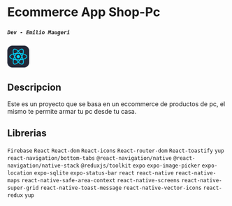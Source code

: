 # Ecommerce App Shop-Pc
##### `Dev - Emilio Maugeri`

<div>
    <img src="https://raw.githubusercontent.com/tandpfun/skill-icons/65dea6c4eaca7da319e552c09f4cf5a9a8dab2c8/icons/React-Dark.svg" width="50"/>
</div>


## Descripcion
Este es un proyecto que se basa en un eccommerce de productos de pc, el mismo te permite armar tu pc desde tu casa.

## Librerias

`Firebase` `React` `React-dom` `React-icons` `React-router-dom` `React-toastify` `yup` `react-navigation/bottom-tabs` `@react-navigation/native` `@react-navigation/native-stack` `@reduxjs/toolkit` `expo` `expo-image-picker` `expo-location`
`expo-sqlite` `expo-status-bar` `react` `react-native` `react-native-maps` `react-native-safe-area-context` `react-native-screens` `react-native-super-grid` `react-native-toast-message` `react-native-vector-icons` `react-redux` `yup`
